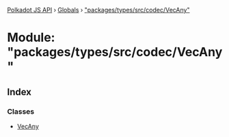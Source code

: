 [Polkadot JS API](../README.md) › [Globals](../globals.md) › ["packages/types/src/codec/VecAny"](_packages_types_src_codec_vecany_.md)

# Module: "packages/types/src/codec/VecAny"

## Index

### Classes

* [VecAny](../classes/_packages_types_src_codec_vecany_.vecany.md)
